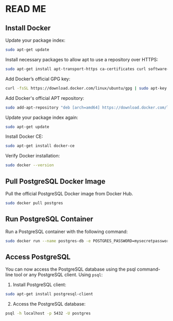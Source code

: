 # READ ME

## Install Docker

Update your package index:

```bash
sudo apt-get update
```

Install necessary packages to allow apt to use a repository over HTTPS:

```bash
sudo apt-get install apt-transport-https ca-certificates curl software-properties-common
```

Add Docker’s official GPG key:

```bash
curl -fsSL https://download.docker.com/linux/ubuntu/gpg | sudo apt-key add -
```

Add Docker's official APT repository:

```bash
sudo add-apt-repository "deb [arch=amd64] https://download.docker.com/linux/ubuntu $(lsb_release -cs) stable"
```

Update your package index again:

```bash
sudo apt-get update
```

Install Docker CE:

```bash
sudo apt-get install docker-ce
```

Verify Docker installation:

```bash
sudo docker --version
```
## Pull PostgreSQL Docker Image

Pull the official PostgreSQL Docker image from Docker Hub.

```bash
sudo docker pull postgres
```

## Run PostgreSQL Container

Run a PostgreSQL container with the following command:

```bash
sudo docker run --name postgres-db -e POSTGRES_PASSWORD=mysecretpassword -d -p 5432:5432 postgres
```

## Access PostgreSQL

You can now access the PostgreSQL database using the psql command-line tool or any PostgreSQL client.
Using ‍‍‍‍‍‍‍‍‍‍`psql`:

1. Install PostgreSQL client:

```bash
sudo apt-get install postgresql-client
```

2. Access the PostgreSQL database:

```bash
psql -h localhost -p 5432 -U postgres
```